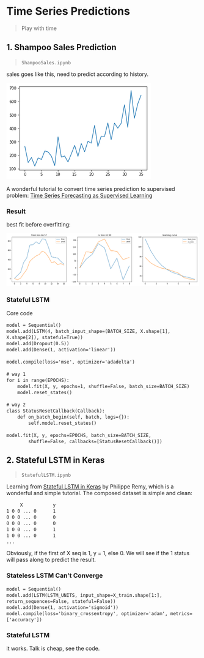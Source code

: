 # Time Series Predictions

> Play with time

## 1. Shampoo Sales Prediction

> `ShampooSales.ipynb`

sales goes like this, need to predict according to history.

<img src='./assets/sales.png'>

A wonderful tutorial to convert time series prediction to supervised problem: [Time Series Forecasting as Supervised Learning](https://machinelearningmastery.com/time-series-forecasting-supervised-learning/)

### Result

best fit before overfitting:

<img src='./assets/train.png'>

### Stateful LSTM

Core code

```
model = Sequential()
model.add(LSTM(4, batch_input_shape=(BATCH_SIZE, X.shape[1], X.shape[2]), stateful=True))
model.add(Dropout(0.5))
model.add(Dense(1, activation='linear'))

model.compile(loss='mse', optimizer='adadelta')

# way 1
for i in range(EPOCHS):
    model.fit(X, y, epochs=1, shuffle=False, batch_size=BATCH_SIZE)
    model.reset_states()

# way 2
class StatusResetCallback(Callback):
    def on_batch_begin(self, batch, logs={}):
        self.model.reset_states()

model.fit(X, y, epochs=EPOCHS, batch_size=BATCH_SIZE,
		shuffle=False, callbacks=[StatusResetCallback()])
```

## 2. Stateful LSTM in Keras

> `StatefulLSTM.ipynb`

Learning from [Stateful LSTM in Keras](http://philipperemy.github.io/keras-stateful-lstm/) by Philippe Remy, which is a wonderful and simple tutorial. The composed dataset is simple and clean:

```
     X           y
1 0 0 ... 0      1
0 0 0 ... 0      0
0 0 0 ... 0      0
1 0 0 ... 0      1
1 0 0 ... 0      1
...
```

Obviously, if the first of X seq is 1, y = 1, else 0. We will see if the 1 status will pass along to predict the result.

### Stateless LSTM Can't Converge

```
model = Sequential()
model.add(LSTM(LSTM_UNITS, input_shape=X_train.shape[1:], return_sequences=False, stateful=False))
model.add(Dense(1, activation='sigmoid'))
model.compile(loss='binary_crossentropy', optimizer='adam', metrics=['accuracy'])
```

### Stateful LSTM

it works. Talk is cheap, see the code.
